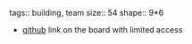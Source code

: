 tags:: building, team
size:: 54
shape:: 9*6

- [github](https://github.com/orgs/cyber-valley/projects/39/views/1) link on the board with limited access
